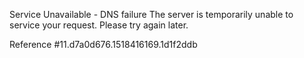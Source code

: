 Service Unavailable - DNS failure The server is temporarily unable to service your request. Please try again later.

Reference #11.d7a0d676.1518416169.1d1f2ddb